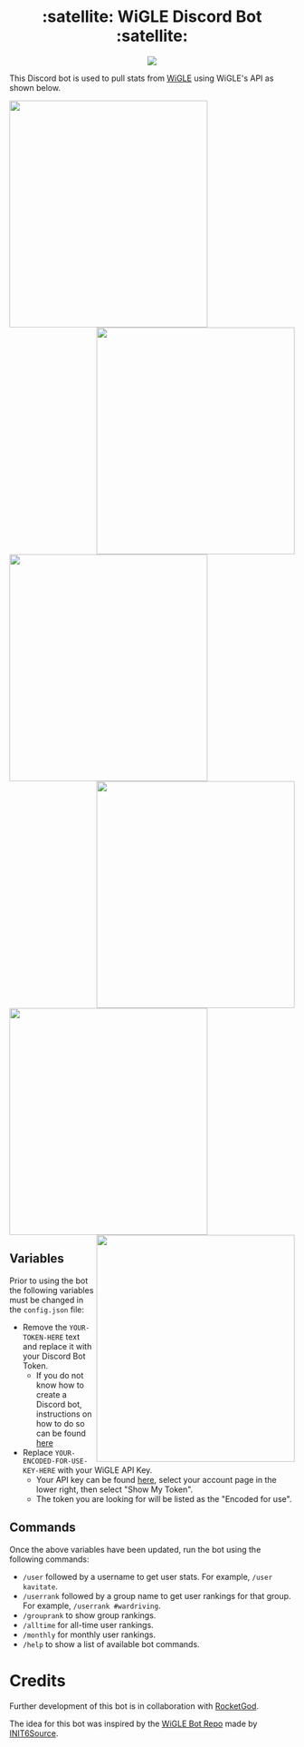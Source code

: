 <h1 align="center">:satellite: WiGLE Discord Bot :satellite:</h1>

<p align="center">
  <img src="https://i.imgur.com/CRKolzB.jpg">
</p>

This Discord bot is used to pull stats from [WiGLE](https://wigle.net/) using WiGLE's API as shown below.

<p float="left">
  <img align="center" src="https://i.imgur.com/BB17I72.png" width="350" height="400"/>
  <img align="right" src="https://i.imgur.com/Rdj13xR.png" width="350" height="400"/>
</p>

<p float="left">
  <img align="center" src="https://i.imgur.com/2fxu3Cu.png" width="350" height="400"/>
  <img align="right" src="https://i.imgur.com/c3Yg2zb.png" width="350" height="400"/>
</p>

<p float="left">
  <img align="center" src="https://i.imgur.com/yhqI9Zk.png" width="350" height="400"/>
  <img align="right" src="https://i.imgur.com/lbbTQKP.png" width="350" height="400"/>
</p>

## Variables
Prior to using the bot the following variables must be changed in the `config.json` file:
- Remove the `YOUR-TOKEN-HERE` text and replace it with your Discord Bot Token.
  - If you do not know how to create a Discord bot, instructions on how to do so can be found [here](https://discordpy.readthedocs.io/en/stable/discord.html)
- Replace `YOUR-ENCODED-FOR-USE-KEY-HERE` with your WiGLE API Key.
  - Your API key can be found [here](https://api.wigle.net/), select your account page in the lower right, then select "Show My Token".
  - The token you are looking for will be listed as the "Encoded for use".

## Commands
Once the above variables have been updated, run the bot using the following commands:
- `/user` followed by a username to get user stats. For example, `/user kavitate`.
- `/userrank` followed by a group name to get user rankings for that group. For example, `/userrank #wardriving`.
- `/grouprank` to show group rankings.
- `/alltime` for all-time user rankings.
- `/monthly` for monthly user rankings.
- `/help` to show a list of available bot commands.

# Credits
Further development of this bot is in collaboration with [RocketGod](https://github.com/RocketGod-git).

The idea for this bot was inspired by the [WiGLE Bot Repo](https://github.com/INIT6Source/WiGLE-bot) made by [INIT6Source](https://github.com/INIT6Source).
